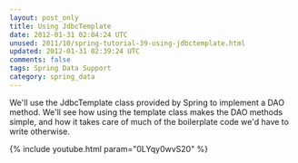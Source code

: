 ```yaml
---           
layout: post_only
title: Using JdbcTemplate
date: 2012-01-31 02:04:24 UTC
unused: 2011/10/spring-tutorial-39-using-jdbctemplate.html
updated: 2012-01-31 02:39:24 UTC
comments: false
tags: Spring Data Support
category: spring_data
---
```


We'll use the JdbcTemplate class provided by Spring to implement a DAO method. We'll see how using the template class makes the DAO methods simple, and how it takes care of much of the boilerplate code we'd have to write otherwise.

{% include youtube.html param="0LYqy0wvS20" %}